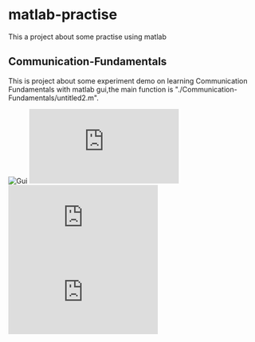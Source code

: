 # matlab-practise
  This a project about some practise using matlab
## Communication-Fundamentals
  This is project about some experiment demo on learning Communication Fundamentals with matlab gui,the main function is "./Communication-Fundamentals/untitled2.m".
  
![Gui](https://github.com/JiaqingFu/matlab-practise/tree/master/Communication-Fundamentals/image/Gui.png)
![C-code](https://github.com/JiaqingFu/matlab-practise/tree/master/Communication-Fundamentals/image/C-code.fig)  
![ErrorRate](https://github.com/JiaqingFu/matlab-practise/tree/master/Communication-Fundamentals/image/ErrorRate.fig)
![digital-modulation.fig](https://github.com/JiaqingFu/matlab-practise/tree/master/Communication-Fundamentals/image/digital-modulation.fig)




